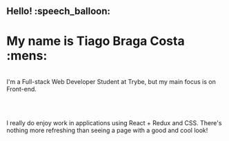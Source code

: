 <h2> Hello! :speech_balloon: </h2>
<h1> My name is Tiago Braga Costa :mens: </h1>

<br>

<span> 
  I'm a Full-stack Web Developer Student at Trybe, but my main focus is on Front-end.
</span>

<br> <br>

<span>
  I really do enjoy work in applications using React + Redux and CSS. There's nothing more refreshing than
  seeing a page with a good and cool look!
</span>
